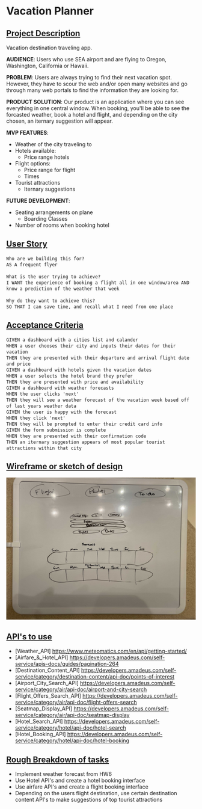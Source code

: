 # Vacation Planner

## <u>Project Description</u>
Vacation destination traveling app.

**AUDIENCE**:
Users who use SEA airport and are flying to Oregon, Washington, California or Hawaii.

**PROBLEM**:
Users are always trying to find their next vacation spot. However, they have to scour the web and/or open many websites and go through many web portals to find the information they are looking for.

**PRODUCT SOLUTION**:
Our product is an application where you can see everything in one central window. When booking, you'll be able to see the forcasted weather, book a hotel and flight, and depending on the city chosen, an iternary suggestion will appear.

**MVP FEATURES**:
* Weather of the city traveling to
* Hotels available:
    * Price range hotels
* Flight options:
    * Price range for flight
    * Times
* Tourist attractions
    * Iternary suggestions

**FUTURE DEVELOPMENT**:
* Seating arrangements on plane
    * Boarding Classes
* Number of rooms when booking hotel

## <u>User Story</u>
```
Who are we building this for?
AS A frequent flyer

What is the user trying to achieve?
I WANT the experience of booking a flight all in one window/area AND know a prediction of the weather that week

Why do they want to achieve this?
SO THAT I can save time, and recall what I need from one place
```

## <u>Acceptance Criteria</u>
```
GIVEN a dashboard with a cities list and calander
WHEN a user chooses their city and inputs their dates for their vacation
THEN they are presented with their departure and arrival flight date and price
GIVEN a dashboard with hotels given the vacation dates
WHEN a user selects the hotel brand they prefer
THEN they are presented with price and availability
GIVEN a dashboard with weather forecasts
WHEN the user clicks 'next'
THEN they will see a weather forecast of the vacation week based off of last years weather data
GIVEN the user is happy with the forecast
WHEN they click 'next'
THEN they will be prompted to enter their credit card info
GIVEN the form submission is complete
WHEN they are presented with their confirmation code
THEN an iternary suggestion appears of most popular tourist attractions within that city

```
## <u>Wireframe or sketch of design</u>
![MockUp_of_UserInterface](assets/images/Mockup.jpg)

## <u>API's to use</u>
* [Weather_API] https://www.meteomatics.com/en/api/getting-started/
* [Airfare_&_Hotel_API] https://developers.amadeus.com/self-service/apis-docs/guides/pagination-264
* [Destination_Content_API] https://developers.amadeus.com/self-service/category/destination-content/api-doc/points-of-interest
* [Airport_City_Search_API] https://developers.amadeus.com/self-service/category/air/api-doc/airport-and-city-search
* [Flight_Offers_Search_API] https://developers.amadeus.com/self-service/category/air/api-doc/flight-offers-search
* [Seatmap_Display_API] https://developers.amadeus.com/self-service/category/air/api-doc/seatmap-display
* [Hotel_Search_API] https://developers.amadeus.com/self-service/category/hotel/api-doc/hotel-search
* [Hotel_Booking_API] https://developers.amadeus.com/self-service/category/hotel/api-doc/hotel-booking

## <u>Rough Breakdown of tasks</u>
* Implement weather forecast from HW6
* Use Hotel API's and create a hotel booking interface
* Use airfare API's and create a flight booking interface
* Depending on the users flight destination, use certain destination content API's to make suggestions of top tourist attractions

